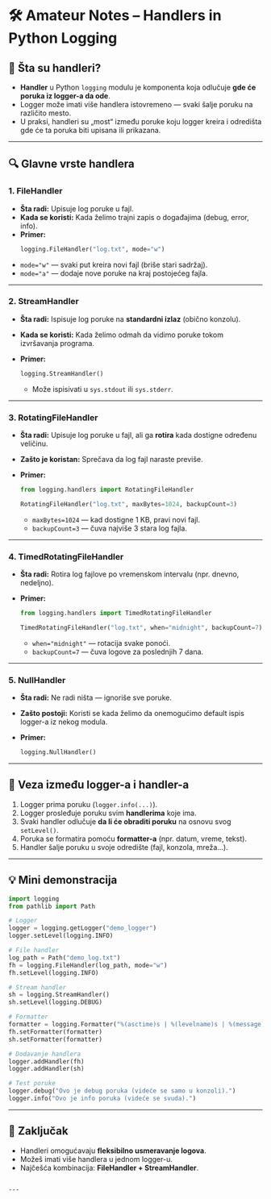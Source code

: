 # 🛠 Amateur Notes – Handlers in Python Logging

## 📌 Šta su handleri?

- **Handler** u Python `logging` modulu je komponenta koja odlučuje **gde će poruka iz logger-a da ode**.
- Logger može imati više handlera istovremeno — svaki šalje poruku na različito mesto.
- U praksi, handleri su „most“ između poruke koju logger kreira i odredišta gde će ta poruka biti upisana ili prikazana.

---

## 🔍 Glavne vrste handlera

### 1. **FileHandler**

- **Šta radi:** Upisuje log poruke u fajl.
- **Kada se koristi:** Kada želimo trajni zapis o događajima (debug, error, info).
- **Primer:**
  ```python
  logging.FileHandler("log.txt", mode="w")
  ```

* `mode="w"` — svaki put kreira novi fajl (briše stari sadržaj).
* `mode="a"` — dodaje nove poruke na kraj postojećeg fajla.

---

### 2. **StreamHandler**

- **Šta radi:** Ispisuje log poruke na **standardni izlaz** (obično konzolu).
- **Kada se koristi:** Kada želimo odmah da vidimo poruke tokom izvršavanja programa.
- **Primer:**

  ```python
  logging.StreamHandler()
  ```

  - Može ispisivati u `sys.stdout` ili `sys.stderr`.

---

### 3. **RotatingFileHandler**

- **Šta radi:** Upisuje log poruke u fajl, ali ga **rotira** kada dostigne određenu veličinu.
- **Zašto je koristan:** Sprečava da log fajl naraste previše.
- **Primer:**

  ```python
  from logging.handlers import RotatingFileHandler

  RotatingFileHandler("log.txt", maxBytes=1024, backupCount=3)
  ```

  - `maxBytes=1024` — kad dostigne 1 KB, pravi novi fajl.
  - `backupCount=3` — čuva najviše 3 stara log fajla.

---

### 4. **TimedRotatingFileHandler**

- **Šta radi:** Rotira log fajlove po vremenskom intervalu (npr. dnevno, nedeljno).
- **Primer:**

  ```python
  from logging.handlers import TimedRotatingFileHandler

  TimedRotatingFileHandler("log.txt", when="midnight", backupCount=7)
  ```

  - `when="midnight"` — rotacija svake ponoći.
  - `backupCount=7` — čuva logove za poslednjih 7 dana.

---

### 5. **NullHandler**

- **Šta radi:** Ne radi ništa — ignoriše sve poruke.
- **Zašto postoji:** Koristi se kada želimo da onemogućimo default ispis logger-a iz nekog modula.
- **Primer:**

  ```python
  logging.NullHandler()
  ```

---

## 📌 Veza između logger-a i handler-a

1. Logger prima poruku (`logger.info(...)`).
2. Logger prosleđuje poruku svim **handlerima** koje ima.
3. Svaki handler odlučuje **da li će obraditi poruku** na osnovu svog `setLevel()`.
4. Poruka se formatira pomoću **formatter-a** (npr. datum, vreme, tekst).
5. Handler šalje poruku u svoje odredište (fajl, konzola, mreža...).

---

## 💡 Mini demonstracija

```python
import logging
from pathlib import Path

# Logger
logger = logging.getLogger("demo_logger")
logger.setLevel(logging.INFO)

# File handler
log_path = Path("demo_log.txt")
fh = logging.FileHandler(log_path, mode="w")
fh.setLevel(logging.INFO)

# Stream handler
sh = logging.StreamHandler()
sh.setLevel(logging.DEBUG)

# Formatter
formatter = logging.Formatter("%(asctime)s | %(levelname)s | %(message)s")
fh.setFormatter(formatter)
sh.setFormatter(formatter)

# Dodavanje handlera
logger.addHandler(fh)
logger.addHandler(sh)

# Test poruke
logger.debug("Ovo je debug poruka (videće se samo u konzoli).")
logger.info("Ovo je info poruka (videće se svuda).")
```

---

## 📝 Zaključak

- Handleri omogućavaju **fleksibilno usmeravanje logova**.
- Možeš imati više handlera u jednom logger-u.
- Najčešća kombinacija: **FileHandler + StreamHandler**.

```

---
```
